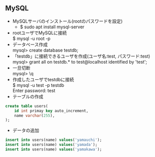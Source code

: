 ## MySQL

- MySQLサーバのインストール(rootのパスワードを設定)
    - $ sudo apt install mysql-server
- rootユーザでMySQLに接続<br>
$ mysql -u root -p
- データベース作成<br>
mysql> create database testdb;
- 「testdb」に接続できるユーザを作成(ユーザ名:test, パスワード:test)<br>
mysql> grant all on testdb.* to test@localhost identified by 'test';
- 一旦切断<br>
mysql> \q
- 作成したユーザでtestdbに接続<br>
$ mysql -u test -p testdb<br>
Enter password: test
- テーブルの作成
``` sql
create table users(
    id int primay key auto_increment,
    name varchar(255),
);
```
- データの追加
``` sql
insert into users(name) values('yamauchi');
insert into users(name) values('yamada');
insert into users(name) values('yamakawa');
```
